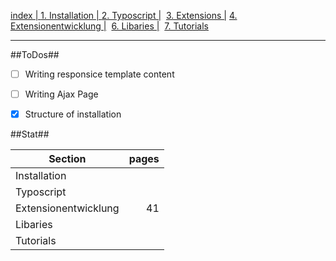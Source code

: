 [index   | ](readme.md)  [1. Installation   | ](1-installation.md)  [2. Typoscript   |](2-typoscript.md)   [3. Extensions  |](3-extensions.md)  [4. Extensionentwicklung  |](4-extensionentwicklung.md)  [6. Libaries  |](6-libaries.md)  [7. Tutorials](7-tutorials.md) 
***


##ToDos##
- [ ] Writing responsice template content
- [ ] Writing Ajax Page

- [x] Structure of installation


##Stat##

| Section             | pages |
| --------------------|------:|
| Installation        |       |
| Typoscript          |       |
| Extensionentwicklung| 41    |
| Libaries            |       |
| Tutorials           |       |
